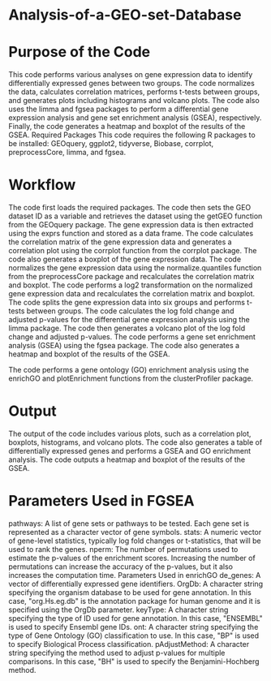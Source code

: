 # Analysis-of-a-GEO-set-Database

# Purpose of the Code
This code performs various analyses on gene expression data to identify differentially expressed genes between two groups. The code normalizes the data, calculates correlation matrices, performs t-tests between groups, and generates plots including histograms and volcano plots. The code also uses the limma and fgsea packages to perform a differential gene expression analysis and gene set enrichment analysis (GSEA), respectively. Finally, the code generates a heatmap and boxplot of the results of the GSEA.
Required Packages
This code requires the following R packages to be installed: GEOquery, ggplot2, tidyverse, Biobase, corrplot, preprocessCore, limma, and fgsea.
# Workflow
The code first loads the required packages.
The code then sets the GEO dataset ID as a variable and retrieves the dataset using the getGEO function from the GEOquery package. The gene expression data is then extracted using the exprs function and stored as a data frame.
The code calculates the correlation matrix of the gene expression data and generates a correlation plot using the corrplot function from the corrplot package. The code also generates a boxplot of the gene expression data.
The code normalizes the gene expression data using the normalize.quantiles function from the preprocessCore package and recalculates the correlation matrix and boxplot.
The code performs a log2 transformation on the normalized gene expression data and recalculates the correlation matrix and boxplot.
The code splits the gene expression data into six groups and performs t-tests between groups.
The code calculates the log fold change and adjusted p-values for the differential gene expression analysis using the limma package. The code then generates a volcano plot of the log fold change and adjusted p-values.
The code performs a gene set enrichment analysis (GSEA) using the fgsea package. The code also generates a heatmap and boxplot of the results of the GSEA.
    
 The code performs a gene ontology (GO) enrichment analysis using the enrichGO and plotEnrichment functions from the clusterProfiler package.
 
# Output
The output of the code includes various plots, such as a correlation plot, boxplots, histograms, and volcano plots. The code also generates a table of differentially expressed genes and performs a GSEA and GO enrichment analysis. The code outputs a heatmap and boxplot of the results of the GSEA.

# Parameters Used in FGSEA
pathways: A list of gene sets or pathways to be tested. Each gene set is represented as a character vector of gene symbols.
stats: A numeric vector of gene-level statistics, typically log fold changes or t-statistics, that will be used to rank the genes.
nperm: The number of permutations used to estimate the p-values of the enrichment scores. Increasing the number of permutations can increase the accuracy of the p-values, but it also increases the computation time.
Parameters Used in enrichGO
de_genes: A vector of differentially expressed gene identifiers.
OrgDb: A character string specifying the organism database to be used for gene annotation. In this case, "org.Hs.eg.db" is the annotation package for human genome and it is specified using the OrgDb parameter.
keyType: A character string specifying the type of ID used for gene annotation. In this case, "ENSEMBL" is used to specify Ensembl gene IDs.
ont: A character string specifying the type of Gene Ontology (GO) classification to use. In this case, "BP" is used to specify Biological Process classification.
pAdjustMethod: A character string specifying the method used to adjust p-values for multiple comparisons. In this case, "BH" is used to specify the Benjamini-Hochberg method.
    

 
